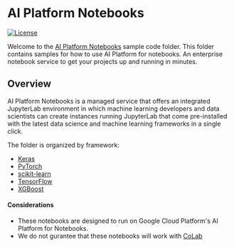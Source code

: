 # AI Platform Notebooks

[![License](https://img.shields.io/badge/License-Apache%202.0-blue.svg)](LICENSE)

Welcome to the [AI Platform Notebooks](https://cloud.google.com/ai-platform-notebooks/) sample code folder. This folder contains samples for how to use AI Platform for notebooks. An enterprise notebook service to get your projects up and running in minutes.


Overview
----------

AI Platform Notebooks is a managed service that offers an integrated JupyterLab environment in which machine learning developers and data scientists can create instances running JupyterLab that come pre-installed with the latest data science and machine learning frameworks in a single click.

The folder is organized by framework: 

 - [Keras](keras/)
 - [PyTorch](pytorch/)
 - [scikit-learn](scikit-learn)
 - [TensorFlow](tensorflow/)
 - [XGBoost](xgboost/)

#### Considerations
* These notebooks are designed to run on Google Cloud Platform's AI Platform for Notebooks.
* We do not gurantee that these notebooks will work with [CoLab](https://colab.research.google.com/)